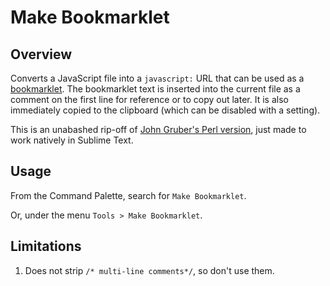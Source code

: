 Make Bookmarklet
================

Overview
--------

Converts a JavaScript file into a `javascript:` URL that can be used as a [bookmarklet](https://en.wikipedia.org/wiki/Bookmarklet). The bookmarklet text is inserted into the current file as a comment on the first line for reference or to copy out later. It is also immediately copied to the clipboard (which can be disabled with a setting).

This is an unabashed rip-off of [John Gruber's Perl version](http://daringfireball.net/2007/03/javascript_bookmarklet_builder), just made to work natively in Sublime Text.


Usage
-----

From the Command Palette, search for `Make Bookmarklet`.

Or, under the menu `Tools > Make Bookmarklet`.


Limitations
-----------

1. Does not strip `/* multi-line comments*/`, so don't use them.